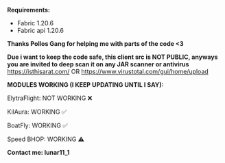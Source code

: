 **Requirements:**
- Fabric 1.20.6
- Fabric api 1.20.6

**Thanks Pollos Gang for helping me with parts of the code <3**

**Due i want to keep the code safe, this client src is NOT PUBLIC, anyways you are invited to
deep scan it on any JAR scanner or antivirus**
https://isthisarat.com/    OR     https://www.virustotal.com/gui/home/upload

**MODULES WORKING (I KEEP UPDATING UNTIL I SAY):**

ElytraFlight: NOT WORKING ❌

KilAura: WORKING ✅

BoatFly: WORKING ✅

Speed BHOP: WORKING ⚠

**Contact me: lunar11_1**


